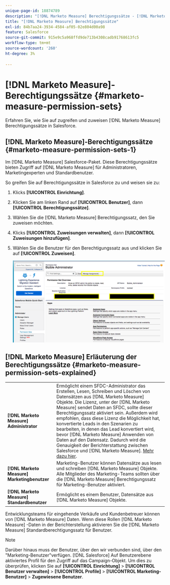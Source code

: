 ```yaml
---
unique-page-id: 18874789
description: "[!DNL Marketo Measure] Berechtigungssätze - [!DNL Marketo Measure]"
title: "[!DNL Marketo Measure] Berechtigungssätze"
exl-id: 84b7aa24-3934-4584-af05-02e804d00a98
feature: Salesforce
source-git-commit: 915e9c5a968ffd9de713b4308cadb91768613fc5
workflow-type: tm+mt
source-wordcount: '260'
ht-degree: 3%

---
```


# [!DNL Marketo Measure]-Berechtigungssätze {#marketo-measure-permission-sets}

Erfahren Sie, wie Sie auf zugreifen und zuweisen [!DNL Marketo Measure] Berechtigungssätze in Salesforce.

## [!DNL Marketo Measure]-Berechtigungssätze {#marketo-measure-permission-sets-1}

Im [!DNL Marketo Measure] Salesforce-Paket. Diese Berechtigungssätze bieten Zugriff auf [!DNL Marketo Measure] für Administratoren, Marketingexperten und Standardbenutzer.

So greifen Sie auf Berechtigungssätze in Salesforce zu und weisen sie zu:

1. Klicks **[!UICONTROL Einrichtung]**.
1. Klicken Sie am linken Rand auf **[!UICONTROL Benutzer]**, dann **[!UICONTROL Berechtigungssätze]**.
1. Wählen Sie die [!DNL Marketo Measure] Berechtigungssatz, den Sie zuweisen möchten.
1. Klicks **[!UICONTROL Zuweisungen verwalten]**, dann **[!UICONTROL Zuweisungen hinzufügen]**.
1. Wählen Sie die Benutzer für den Berechtigungssatz aus und klicken Sie auf **[!UICONTROL Zuweisen]**.

   ![](assets/1-5.png)

## [!DNL Marketo Measure] Erläuterung der Berechtigungssätze {#marketo-measure-permission-sets-explained}

<table> 
 <tbody> 
  <tr> 
   <td><span><strong>[!DNL Marketo Measure] Administrator</strong></span></td> 
   <td><span>Ermöglicht einem SFDC-Administrator das Erstellen, Lesen, Schreiben und Löschen von Datensätzen aus [!DNL Marketo Measure] Objekte. Die Lizenz, unter der [!DNL Marketo Measure] sendet Daten an SFDC, sollte dieser Berechtigungssatz aktiviert sein. Außerdem wird empfohlen, dass diese Lizenz die Möglichkeit hat, konvertierte Leads in den Szenarien zu bearbeiten, in denen das Lead konvertiert wird, bevor [!DNL Marketo Measure] Anwenden von Daten auf den Datensatz. Dadurch wird die Genauigkeit der Berichterstattung zwischen Salesforce und [!DNL Marketo Measure]. <a href="https://help.salesforce.com/articleView?id=release-notes.rn_sales_leads_view_converted.htm&amp;type=5&amp;release=206&amp;language=en_us">Mehr dazu hier</a>.</span></td> 
  </tr> 
  <tr> 
   <td><span><strong>[!DNL Marketo Measure] Marketingbenutzer</strong></span></td> 
   <td><span>Marketing-Benutzer können Datensätze aus lesen und schreiben [!DNL Marketo Measure] Objekte. Alle Mitglieder des Marketing-Teams sollten über die [!DNL Marketo Measure] Berechtigungssatz für Marketing-Benutzer aktiviert. <br></span></td> 
  </tr> 
  <tr> 
   <td><span><strong>[!DNL Marketo Measure] Standardbenutzer</strong></span></td> 
   <td><span>Ermöglicht es einem Benutzer, Datensätze aus [!DNL Marketo Measure] Objekte.</span></td> 
  </tr> 
 </tbody> 
</table>

Entwicklungsteams für eingehende Verkäufe und Kundenbetreuer können von [!DNL Marketo Measure] Daten. Wenn diese Rollen [!DNL Marketo Measure] -Daten in der Berichterstellung aktivieren Sie die [!DNL Marketo Measure] Standardberechtigungssatz für Benutzer.

>[!NOTE]
>
>Darüber hinaus muss der Benutzer, über den wir verbunden sind, über den &quot;Marketing-Benutzer&quot;verfügen. [!DNL Salesforce] Auf Benutzerebene aktiviertes Profil für den Zugriff auf das Campaign-Objekt. Um dies zu überprüfen, klicken Sie auf **[!UICONTROL Einrichtung]** > **[!UICONTROL Benutzer verwalten]** > **[!UICONTROL Profile]** > **[!UICONTROL Marketing-Benutzer]** > **Zugewiesene Benutzer**.
